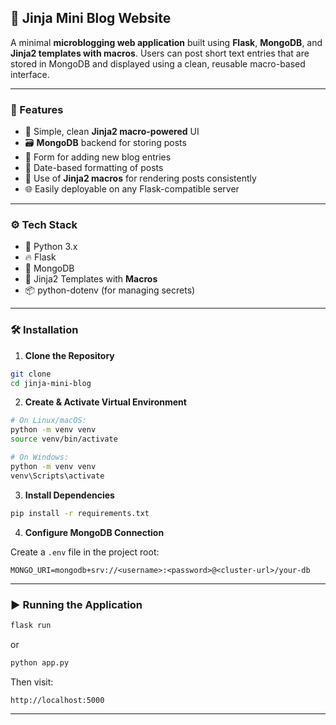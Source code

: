 

## 📝 Jinja Mini Blog Website

A minimal **microblogging web application** built using **Flask**, **MongoDB**, and **Jinja2 templates with macros**. Users can post short text entries that are stored in MongoDB and displayed using a clean, reusable macro-based interface.

---

### 🚀 Features

* 🧠 Simple, clean **Jinja2 macro-powered** UI
* 🗃️ **MongoDB** backend for storing posts
* 📝 Form for adding new blog entries
* 📅 Date-based formatting of posts
* 🔁 Use of **Jinja2 macros** for rendering posts consistently
* 🌐 Easily deployable on any Flask-compatible server

---

### ⚙️ Tech Stack

* 🐍 Python 3.x
* 🔥 Flask
* 🌿 MongoDB
* 🎨 Jinja2 Templates with **Macros**
* 📦 python-dotenv (for managing secrets)

---

### 🛠️ Installation

1. **Clone the Repository**

```bash
git clone 
cd jinja-mini-blog
```

2. **Create & Activate Virtual Environment**

```bash
# On Linux/macOS:
python -m venv venv
source venv/bin/activate

# On Windows:
python -m venv venv
venv\Scripts\activate
```

3. **Install Dependencies**

```bash
pip install -r requirements.txt
```

4. **Configure MongoDB Connection**

Create a `.env` file in the project root:

```
MONGO_URI=mongodb+srv://<username>:<password>@<cluster-url>/your-db
```

---

### ▶️ Running the Application

```bash
flask run
```

or

```bash
python app.py
```

Then visit:

```
http://localhost:5000
```

---

